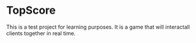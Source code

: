 # TopScore
This is a test project for learning purposes. It is a game that will interactall clients together in real time.
